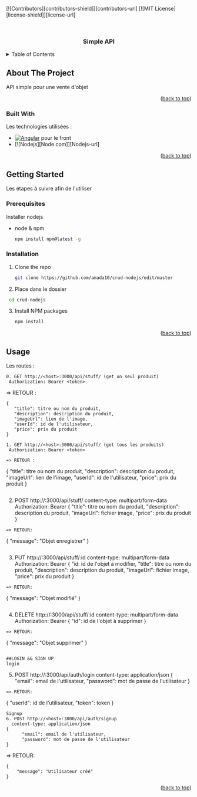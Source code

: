 <div id="top"></div>

<!-- START -->
[![Contributors][contributors-shield]][contributors-url]
[![MIT License][license-shield]][license-url]

<br />
<div align="center">
  <h3 align="center">Simple API</h3>
</div>

<details>
  <summary>Table of Contents</summary>
  <ol>
    <li>
      <a href="#about-the-project">Apropos de l'API</a>
      <ul>
        <li><a href="#built-with">Built With</a></li>
      </ul>
    </li>
    <li>
      <a href="#getting-started">Getting Started</a>
      <ul>
        <li><a href="#prerequisites">Prerequisites</a></li>
        <li><a href="#installation">Installation</a></li>
      </ul>
  </ol>
</details>



<!-- ABOUT THE PROJECT -->
## About The Project
API simple pour une vente d'objet

<p align="right">(<a href="#top">back to top</a>)</p>



### Built With

Les technologies utilisées : 

* [![Angular][Angular.io]][Angular-url] pour le front
* [![Nodejs][Node.com]][Nodejs-url]

<p align="right">(<a href="#top">back to top</a>)</p>



<!-- GETTING STARTED -->
## Getting Started

Les étapes à suivre afin de l'utiliser

### Prerequisites
Installer nodejs
* node & npm
  ```sh
  npm install npm@latest -g
  ```

### Installation


1. Clone the repo
   ```sh
   git clone https://github.com/amada10/crud-nodejs/edit/master
   ```
2. Place dans le dossier
  ```sh
   cd crud-nodejs
   ```
3. Install NPM packages
   ```sh
   npm install
   ```

<p align="right">(<a href="#top">back to top</a>)</p>



<!-- USAGE EXAMPLES -->
## Usage

Les routes : 
  ```
0. GET http://<host>:3000/api/stuff/ (get un seul produit)
   Authorization: Bearer <token>
   ```
   => RETOUR : 
   ```
   {
      "title": titre ou nom du produit,
      "description": description du produit,
      "imageUrl": lien de l'image,
      "userId": id de l'utilisateur,
      "price": prix du produit
   }
   ```
  ```
1. GET http://<host>:3000/api/stuff/ (get tous les produits)
   Authorization: Bearer <token>
   ```
   ```
   => RETOUR : 
   ```
   {
      "title": titre ou nom du produit,
      "description": description du produit,
      "imageUrl": lien de l'image,
      "userId": id de l'utilisateur,
      "price": prix du produit
   }
   ```
   ```
2. POST http://<host>:3000/api/stuff/
  content-type: multipart/form-data
  Authorization: Bearer <token>
{
      "title": titre ou nom du produit,
      "description": description du produit,
      "imageUrl": fichier image,
      "price": prix du produit
}
```
=> RETOUR:
```
{
    "message": "Objet enregistrer"
}
```
   ```
3. PUT http://<host>:3000/api/stuff/:id
  content-type: multipart/form-data
  Authorization: Bearer <token>
{
      "id: id de l'objet à modifier,
      "title": titre ou nom du produit,
      "description": description du produit,
      "imageUrl": fichier image,
      "price": prix du produit
}
```
=> RETOUR:
```
{
    "message": "Objet modifié"
}
```
   ```
4. DELETE http://<host>:3000/api/stuff/:id
  content-type: multipart/form-data
  Authorization: Bearer <token>
{
      "id": id de l'objet à supprimer
}
```
=> RETOUR:
```
{
    "message": "Objet supprimer"
}
```

##LOGIN && SIGN UP
login
```
5. POST http://<host>:3000/api/auth/login
  content-type: application/json
{
      "email": email de l'utilisateur,
      "password": mot de passe de l'utilisateur
}
```
=> RETOUR:
```
{
    "userId": id de l'utilisateur,
    "token": token 
}
```
Signup
6. POST http://<host>:3000/api/auth/signup
  content-type: application/json
{
      "email": email de l'utilisateur,
      "password": mot de passe de l'utilisateur
}
```
=> RETOUR:
```
{
    "message": "Utilisateur créé"
}
```

<p align="right">(<a href="#top">back to top</a>)</p>


<!-- MARKDOWN LINKS & IMAGES -->
[Angular.io]: https://img.shields.io/badge/Angular-DD0031?style=for-the-badge&logo=angular&logoColor=white
[Angular-url]: https://angular.io/
